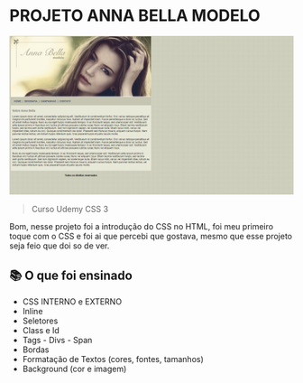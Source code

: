 # PROJETO ANNA BELLA MODELO 
![PREVIEW](./.github/preview.png)
> Curso Udemy CSS 3

Bom, nesse projeto foi a introdução do CSS no HTML, foi meu primeiro toque com o CSS e foi ai que percebi que gostava, mesmo que esse projeto seja feio que doi so de ver. 

## 📚 O que foi ensinado 
- CSS INTERNO e EXTERNO
- Inline
- Seletores
- Class e Id
- Tags - Divs - Span
- Bordas
- Formatação de Textos (cores, fontes, tamanhos)
- Background (cor e imagem)
